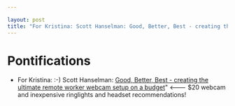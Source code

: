 ```yaml
---

layout: post
title: "For Kristina: Scott Hanselman: Good, Better, Best - creating the ultimate remote worker webcam setup on a budget"
---
```


# Pontifications

* For Kristina: :-) Scott Hanselman: [Good, Better, Best - creating the ultimate remote worker webcam setup on a budget](https://www.hanselman.com/blog/GoodBetterBestCreatingTheUltimateRemoteWorkerWebcamSetupOnABudget.aspx)" <--- $20 webcam and inexpensive ringlights and headset recommendations!

